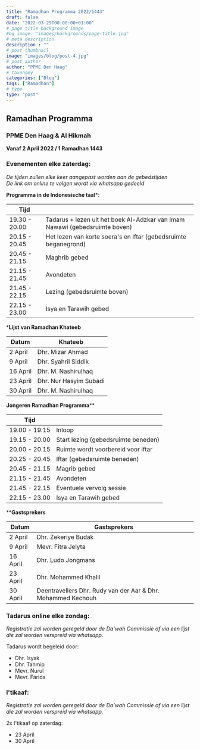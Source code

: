 ```yaml
---
title: "Ramadhan Programma 2022/1443"
draft: false
date: "2022-03-29T00:00:00+01:00"
# page title background image
#bg_image: "images/backgrounds/page-title.jpg"
# meta description
description : ""
# post thumbnail
image: "images/blog/post-4.jpg"
# post author
author: "PPME Den Haag"
# taxonomy
categories: ["Blog"]
tags: ["Ramadhan"]
# type
type: "post"
---
```


## Ramadhan Programma 
### PPME Den Haag & Al Hikmah
**Vanaf 2 April 2022 / 1 Ramadhan 1443**




### Evenementen elke zaterdag:
*De tijden zullen elke keer aangepast worden aan de gebedstijden* </br>
*De link om online te volgen wordt via whatsapp gedeeld*

**Programma in de Indonesische taal***:

| Tijd |  |
|-------|-------|
| 19.30 - 20.00 | Tadarus + lezen uit het boek Al-Adzkar van Imam Nawawi (gebedsruimte boven) |
| 20.15 - 20.45 | Het lezen van korte soera's en Iftar (gebedsruimte beganegrond) |
| 20.45 - 21.15 | Maghrib gebed |
| 21.15 - 21.45 | Avondeten |
| 21.45 - 22.15 | Lezing (gebedsruimte boven) |
| 22.15 - 23.00 | Isya en Tarawih gebed |

***Lijst van Ramadhan Khateeb**

| Datum  | Khateeb |
|------|---------|
| 2 April | Dhr. Mizar Ahmad |
| 9 April | Dhr. Syahril Siddik |
| 16 April| Dhr. M. Nashirulhaq |
| 23 April| Dhr. Nur Hasyim Subadi |
| 30 April| Dhr. M. Nashirulhaq |

**Jongeren Ramadhan Programma****

| Tijd |  |
|------|--|
| 19.00 - 19.15 | Inloop |
| 19.15 - 20.00 | Start lezing (gebedsruimte beneden) |
| 20.00 - 20.15 | Ruimte wordt voorbereid voor iftar |
| 20.25 - 20.45 | Iftar (gebedsruimte beneden) |
| 20.45 - 21.15 | Magrib gebed|
| 21.15 - 21.45 | Avondeten |
| 21.45 - 22.15 | Eventuele vervolg sessie |
| 22.15 - 23.00 | Isya en Tarawih gebed|

****Gastsprekers**

| Datum |      Gastsprekers    |
|-------|------|
| 2 April | Dhr. Zekeriye Budak |
| 9 April | Mevr. Fitra Jelyta |
| 16 April | Dhr. Ludo Jongmans |
| 23 April | Dhr. Mohammed Khalil |
| 30 April | Deentravellers Dhr. Rudy van der Aar & Dhr. Mohammed Kechouh |

### Tadarus online elke zondag:

*Registratie zal worden geregeld door de Da'wah Commissie of via een lijst die zal worden verspreid via whatsapp.*

Tadarus wordt begeleid door:
* Dhr. Isyak 
* Dhr. Tahmip 
* Mevr. Nurul 
* Mevr. Farida 


### I'tikaaf:

*Registratie zal worden geregeld door de Da'wah Commissie of via een lijst die zal worden verspreid via whatsapp.*

2x I'tikaaf op zaterdag:
* 23 April 
* 30 April 


